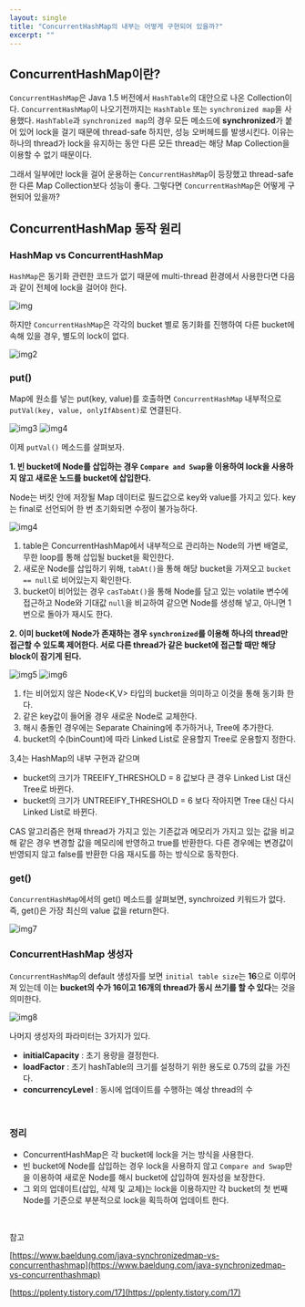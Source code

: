 ```yaml
---
layout: single
title: "ConcurrentHashMap의 내부는 어떻게 구현되어 있을까?"
excerpt: ""
---
```


## ConcurrentHashMap이란?

`ConcurrentHashMap`은 Java 1.5 버전에서 `HashTable`의 대안으로 나온 Collection이다. `ConcurrentHashMap`이 나오기전까지는 `HashTable` 또는 `synchronized map`을 사용했다. `HashTable`과 `synchronized map`의 경우 모든 메소드에 **synchronized**가 붙어 있어 lock을 걸기 때문에 thread-safe 하지만, 성능 오버헤드를 발생시킨다. 이유는 하나의 thread가 lock을 유지하는 동안
다른 모든 thread는 해당 Map Collection을 이용할 수 없기 때문이다.

그래서 일부에만 lock을 걸어 운용하는 `ConcurrentHashMap`이 등장했고 thread-safe한 다른 Map Collection보다 성능이 좋다. 그렇다면 `ConcurrentHashMap`은 어떻게 구현되어 있을까?

## ConcurrentHashMap 동작 원리

### HashMap vs ConcurrentHashMap

`HashMap`은 동기화 관련한 코드가 없기 때문에 multi-thread 환경에서 사용한다면 다음과 같이 전체에 lock을 걸어야 한다.

![img](/assets/images/HashMap.png)

하지만 `ConcurrentHashMap`은 각각의 bucket 별로 동기화를 진행하여 다른 bucket에 속해 있을 경우, 별도의 lock이 없다.

![img2](/assets/images/ConcurrentHashmap.png)

### put()

Map에 원소를 넣는 put(key, value)를 호출하면 `ConcurrentHashMap` 내부적으로 `putVal(key, value, onlyIfAbsent)`로 연결된다.

![img3](/assets/images/ConcurrentHashmap_put()1.png)
![img4](/assets/images/ConcurrentHashmap_put()2.png)

이제 `putVal()` 메소드를 살펴보자.

**1. 빈 bucket에 Node를 삽입하는 경우 `Compare and Swap`을 이용하여 lock을 사용하지 않고 새로운 노드를 bucket에 삽입한다.**

Node는 버킷 안에 저장될 Map 데이터로 필드값으로 key와 value를 가지고 있다. key는 final로 선언되어 한 번 초기화되면 수정이 불가능하다.

![img4](/assets/images/ConcurrentHashmap_put()3.png)

1. table은 ConcurrentHashMap에서 내부적으로 관리하는 Node의 가변 배열로, 무한 loop를 통해 삽입될 bucket을 확인한다.
2. 새로운 Node를 삽입하기 위해, `tabAt()`을 통해 해당 bucket을 가져오고 `bucket == null`로 비어있는지 확인한다.
3. bucket이 비어있는 경우 `casTabAt()`을 통해 Node를 담고 있는 volatile 변수에 접근하고 Node와 기대값 `null`을 비교하여 같으면 Node를 생성해 넣고, 아니면 1번으로 돌아가 재시도 한다.

**2. 이미 bucket에 Node가 존재하는 경우 `synchronized`를 이용해 하나의 thread만 접근할 수 있도록 제어한다. 서로 다른 thread가 같은 bucket에 접근할 때만 해당 block이 잠기게 된다.**

![img5](/assets/images/ConcurrentHashmap.put()4.png)
![img6](/assets/images/ConcurrentHashmap.put()5.png)

1. f는 비어있지 않은 Node<K,V> 타입의 bucket을 의미하고 이것을 통해 동기화 한다.
2. 같은 key값이 들어올 경우 새로운 Node로 교체한다. 
3. 해시 충돌인 경우에는 Separate Chaining에 추가하거나, Tree에 추가한다.
4. bucket의 수(binCount)에 따라 Linked List로 운용할지 Tree로 운용할지 정한다.

3,4는 HashMap의 내부 구현과 같으며

- bucket의 크기가 TREEIFY_THRESHOLD = 8 값보다 큰 경우 Linked List 대신 Tree로 바뀐다.
- bucket의 크기가 UNTREEIFY_THRESHOLD = 6 보다 작아지면 Tree 대신 다시 Linked List로 바뀐다.


CAS 알고리즘은 현재 thread가 가지고 있는 기존값과 메모리가 가지고 있는 값을 비교해 같은 경우 변경할 값을 메모리에 반영하고 true를 반환한다. 다른 경우에는 변경값이 반영되지 않고 false를 반환한 다음 재시도를 하는 방식으로 동작한다.

### get()

`ConcurrentHashMap`에서의 get() 메소드를 살펴보면, synchroized 키워드가 없다. 즉, get()은 가장 최신의 value 값을 return한다.

![img7](/assets/images/ConcurrentHashmap.get().png)

### ConcurrentHashMap 생성자

`ConcurrentHashMap`의 default 생성자를 보면 `initial table size`는 **16**으로 이루어져 있는데 이는 **bucket의 수가 16이고 16개의 thread가 동시 쓰기를 할 수 있다**는 것을 의미한다.

![img8](/assets/images/ConcurrentHashmap2.png)

나머지 생성자의 파라미터는 3가지가 있다.

- **initialCapacity** : 초기 용량을 결정한다.
- **loadFactor** : 초기 hashTable의 크기를 설정하기 위한 용도로 0.75의 값을 가진다. 
- **concurrencyLevel** : 동시에 업데이트를 수행하는 예상 thread의 수

<br>

### 정리

- ConcurrentHashMap은 각 bucket에 lock을 거는 방식을 사용한다.
- 빈 bucket에 Node를 삽입하는 경우 lock을 사용하지 않고 `Compare and Swap`만을 이용하여 새로운 Node를 해시 bucket에 삽입하여 원자성을 보장한다.
- 그 외의 업데이트(삽입, 삭제 및 교체)는 lock을 이용하지만 각 bucket의 첫 번째 Node를 기준으로 부분적으로 lock을 획득하여 업데이트 한다.

<br>

참고

[https://www.baeldung.com/java-synchronizedmap-vs-concurrenthashmap](https://www.baeldung.com/java-synchronizedmap-vs-concurrenthashmap)

[https://pplenty.tistory.com/17](https://pplenty.tistory.com/17)
